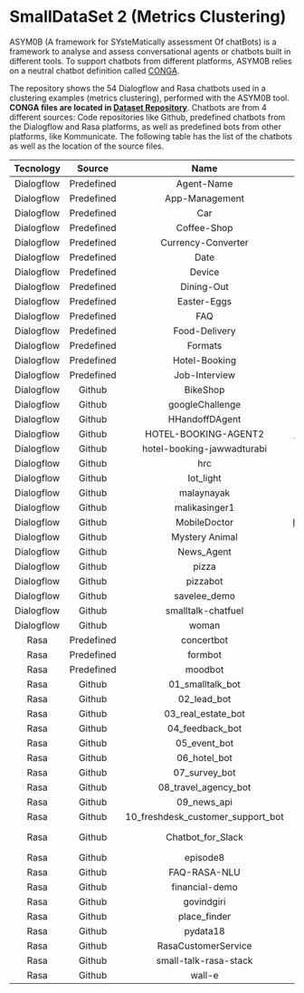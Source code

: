 # SmallDataSet 2 (Metrics Clustering)
ASYM0B (A framework for SYsteMatically assessment Of chatBots) is a framework to analyse and assess conversational agents or chatbots built in different tools. To support chatbots from different platforms, ASYM0B relies on a neutral chatbot definition called [CONGA](https://saraperezsoler.github.io/CONGA/).

The repository shows the 54 Dialogflow and Rasa chatbots used in a clustering examples (metrics clustering), performed with the ASYM0B tool. **CONGA files are located in [Dataset Repository](https://github.com/ASYM0B/Dataset)**. Chatbots are from 4 different sources: Code repositories like Github, predefined chatbots from the Dialogflow and Rasa platforms, as well as predefined bots from other platforms, like Kommunicate. The following table has the list of the chatbots as well as the location of the source files. 

|  Tecnology |   Source   |                Name               |                                            Location                                            |
|:----------:|:----------:|:---------------------------------:|:----------------------------------------------------------------------------------------------:|
| Dialogflow | Predefined |             Agent-Name            |                              https://dialogflow.cloud.google.com/                              |
| Dialogflow | Predefined |           App-Management          |                              https://dialogflow.cloud.google.com/                              |
| Dialogflow | Predefined |                Car                |                              https://dialogflow.cloud.google.com/                              |
| Dialogflow | Predefined |            Coffee-Shop            |                              https://dialogflow.cloud.google.com/                              |
| Dialogflow | Predefined |         Currency-Converter        |                              https://dialogflow.cloud.google.com/                              |
| Dialogflow | Predefined |                Date               |                              https://dialogflow.cloud.google.com/                              |
| Dialogflow | Predefined |               Device              |                              https://dialogflow.cloud.google.com/                              |
| Dialogflow | Predefined |             Dining-Out            |                              https://dialogflow.cloud.google.com/                              |
| Dialogflow | Predefined |            Easter-Eggs            |                              https://dialogflow.cloud.google.com/                              |
| Dialogflow | Predefined |                FAQ                |                              https://dialogflow.cloud.google.com/                              |
| Dialogflow | Predefined |           Food-Delivery           |                              https://dialogflow.cloud.google.com/                              |
| Dialogflow | Predefined |              Formats              |                              https://dialogflow.cloud.google.com/                              |
| Dialogflow | Predefined |           Hotel-Booking           |                              https://dialogflow.cloud.google.com/                              |
| Dialogflow | Predefined |           Job-Interview           |                              https://dialogflow.cloud.google.com/                              |
| Dialogflow |   Github   |              BikeShop             |                   https://github.com/dialogflow/fulfillment-bike-shop-nodejs                   |
| Dialogflow |   Github   |          googleChallenge          |                https://github.com/singhricha2995/google_solution_challenge_2020                |
| Dialogflow |   Github   |           HHandoffDAgent          |                               https://github.com/ilofeudo/Chatbot                              |
| Dialogflow |   Github   |        HOTEL-BOOKING-AGENT2       |                https://github.com/UmerMIB/hotel-booking-agent-V2-api-dialogflow                |
| Dialogflow |   Github   |     hotel-booking-jawwadturabi    |                 https://github.com/jawwadturabi/hotel-booking-agent-dialogflow                 |
| Dialogflow |   Github   |                hrc                |                            https://github.com/csendranshi/Hrchatbot                            |
| Dialogflow |   Github   |             Iot_light             |                         https://github.com/google/voice-iot-maker-demo                         |
| Dialogflow |   Github   |             malaynayak            |                         https://github.com/malaynayak/dialogflow_agent                         |
| Dialogflow |   Github   |           malikasinger1           |                                https://github.com/malikasinger1                                |
| Dialogflow |   Github   |            MobileDoctor           |                https://github.com/KushanChamindu/MobileDoctor_DialogFlow_backup                |
| Dialogflow |   Github   |           Mystery Animal          |                       https://github.com/googlecreativelab/mystery-animal                      |
| Dialogflow |   Github   |             News_Agent            |                          https://github.com/SrinivasGolla/News_Chatbot                         |
| Dialogflow |   Github   |               pizza               |                      https://github.com/budigunawan99/agent-dialogflow-gcp                     |
| Dialogflow |   Github   |              pizzabot             |                        https://github.com/gmmonsalve/dialogflow-pizzabot                       |
| Dialogflow |   Github   |            savelee_demo           |                  https://github.com/UniversalAdministrator/dialogflow-examples                 |
| Dialogflow |   Github   |         smalltalk-chatfuel        |                             https://github.com/Janis-ai/Dialogflow                             |
| Dialogflow |   Github   |               woman               |                      https://github.com/ascir/dialogflow_agent_WomanSafety                     |
|    Rasa    | Predefined |             concertbot            |                       https://github.com/RasaHQ/rasa/tree/1.10.x/examples                      |
|    Rasa    | Predefined |              formbot              |                       https://github.com/RasaHQ/rasa/tree/1.10.x/examples                      |
|    Rasa    | Predefined |              moodbot              |                       https://github.com/RasaHQ/rasa/tree/1.10.x/examples                      |
|    Rasa    |   Github   |          01_smalltalk_bot         |                       https://github.com/cedextech/rasa-chatbot-templates                      |
|    Rasa    |   Github   |            02_lead_bot            |                       https://github.com/cedextech/rasa-chatbot-templates                      |
|    Rasa    |   Github   |         03_real_estate_bot        |                       https://github.com/cedextech/rasa-chatbot-templates                      |
|    Rasa    |   Github   |          04_feedback_bot          |                       https://github.com/cedextech/rasa-chatbot-templates                      |
|    Rasa    |   Github   |            05_event_bot           |                       https://github.com/cedextech/rasa-chatbot-templates                      |
|    Rasa    |   Github   |            06_hotel_bot           |                       https://github.com/cedextech/rasa-chatbot-templates                      |
|    Rasa    |   Github   |           07_survey_bot           |                       https://github.com/cedextech/rasa-chatbot-templates                      |
|    Rasa    |   Github   |        08_travel_agency_bot       |                       https://github.com/cedextech/rasa-chatbot-templates                      |
|    Rasa    |   Github   |            09_news_api            |                       https://github.com/cedextech/rasa-chatbot-templates                      |
|    Rasa    |   Github   | 10_freshdesk_customer_support_bot |                       https://github.com/cedextech/rasa-chatbot-templates                      |
|    Rasa    |   Github   |         Chatbot_for_Slack         | https://github.com/parulnith/Building-a-Conversational-Chatbot-for-Slack-using-Rasa-and-Python |
|    Rasa    |   Github   |              episode8             |                           https://github.com/RasaHQ/rasa-masterclass                           |
|    Rasa    |   Github   |            FAQ-RASA-NLU           |                           https://github.com/krishnaik06/FAQ-RASA-NLU                          |
|    Rasa    |   Github   |           financial-demo          |                      https://github.com/RasaHQ/financial-demo/tree/rasa-1                      |
|    Rasa    |   Github   |             govindgiri            |                         https://github.com/govindgiri2021/Rasa-x-demo1                         |
|    Rasa    |   Github   |            place_finder           |                    https://github.com/RasaHQ/tutorial-rasa-google-assistant                    |
|    Rasa    |   Github   |              pydata18             |                           https://github.com/tmbo/rasa-demo-pydata18                           |
|    Rasa    |   Github   |        RasaCustomerService        |                        https://github.com/ashus3868/RasaCustomerService                        |
|    Rasa    |   Github   |       small-talk-rasa-stack       |                      https://github.com/rahul051296/small-talk-rasa-stack                      |
|    Rasa    |   Github   |               wall-e              |                             https://github.com/itsromiljain/chatbot                            |
